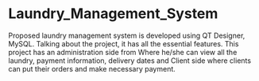 # Laundry_Management_System
Proposed laundry management system is developed using QT Designer, MySQL. Talking about the project, it has all the essential features. This project has an administration side from Where he/she can view all the laundry, payment information, delivery dates and Client side where clients can put their orders and make necessary payment.
